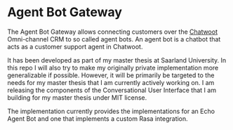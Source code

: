 # Agent Bot Gateway
The Agent Bot Gateway allows connecting customers over the [Chatwoot](chatwoot.com) Omni-channel CRM to
so called agent bots. An agent bot is a chatbot that acts as a customer support agent in Chatwoot.

It has been developed as part of my master thesis at Saarland University. In this repo I will also try to make
my originally private implementation more generalizable if possible. However, it will be primarily be targeted to
the needs for my master thesis that I am currently actively working on. I am releasing the components of the
Conversational User Interface that I am building for my master thesis under MIT license.

The implementation currently provides the implementations for an Echo Agent Bot and one that implements a custom
Rasa integration.
